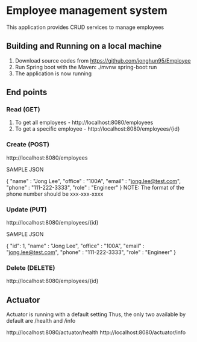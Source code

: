 # Employee management system
This application provides CRUD services to manage employees

## Building and Running on a local machine 
1. Download source codes from https://github.com/jonghun95/Employee
2. Run Spring boot with the Maven: ./mvnw spring-boot:run 
3. The application is now running

## End points
### Read (GET)
1. To get all employees - http://localhost:8080/employees
2. To get a specific employee - http://localhost:8080/employees/{id}
### Create (POST)
http://localhost:8080/employees

SAMPLE JSON

{
    "name" : "Jong Lee",
    "office" : "100A",
    "email" : "jong.lee@test.com",
    "phone" : "111-222-3333",
    "role" : "Engineer"
}
NOTE: The format of the phone number should be xxx-xxx-xxxx

### Update (PUT)
http://localhost:8080/employees/{id}

SAMPLE JSON

{
    "id": 1,
    "name" : "Jong Lee",
    "office" : "100A",
    "email" : "jong.lee@test.com",
    "phone" : "111-222-3333",
    "role" : "Engineer"
}

### Delete (DELETE)
http://localhost:8080/employees/{id}

## Actuator
Actuator is running with a default setting
Thus, the only two available by default are /health and /info

http://localhost:8080/actuator/health
http://localhost:8080/actuator/info


